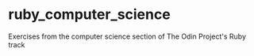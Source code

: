 # ruby_computer_science
Exercises from the computer science section of The Odin Project's Ruby track

